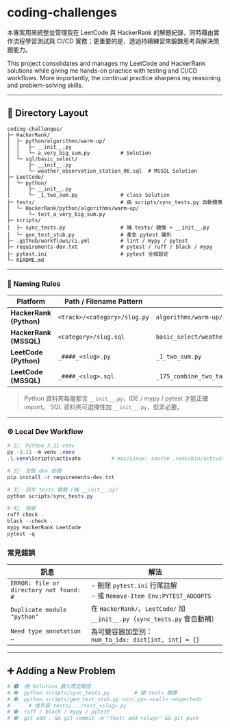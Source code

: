 # coding-challenges

本專案用來統整並管理我在 LeetCode 與 HackerRank 的解題紀錄，同時藉由實作流程學習測試與 CI/CD 實務；更重要的是，透過持續練習來鍛鍊思考與解決問題能力。

This project consolidates and manages my LeetCode and HackerRank solutions while giving me hands-on practice with testing and CI/CD workflows. More importantly, the continual practice sharpens my reasoning and problem-solving skills.

---

## 📂 Directory Layout

```text
coding-challenges/
├─ HackerRank/
│  ├─ python/algorithms/warm-up/
│  │   ├─ __init__.py
│  │   └─ a_very_big_sum.py          # Solution
│  └─ sql/basic_select/
│      ├─ __init__.py
│      └─ weather_observation_station_06.sql  # MSSQL Solution
├─ LeetCode/
│  └─ python/
│      ├─ __init__.py
│      └─ _1_two_sum.py              # class Solution
├─ tests/                            # 由 scripts/sync_tests.py 自動鏡像
│  └─ HackerRank/python/algorithms/warm-up/
│      └─ test_a_very_big_sum.py
├─ scripts/
│  ├─ sync_tests.py                  # 補 tests/ 鏡像 + __init__.py
│  └─ gen_test_stub.py               # 產生 pytest 雛形
├─ .github/workflows/ci.yml          # lint / mypy / pytest
├─ requirements-dev.txt              # pytest / ruff / black / mypy
├─ pytest.ini                        # pytest 全域設定
└─ README.md
```

---

### 🔖 Naming Rules

| Platform                | Path / Filename Pattern      | Example                                           |
| ----------------------- | ---------------------------- | ------------------------------------------------- |
| **HackerRank (Python)** | `<track>/<category>/slug.py` | `algorithms/warm-up/a_very_big_sum.py`            |
| **HackerRank (MSSQL)**  | `<category>/slug.sql`        | `basic_select/weather_observation_station_06.sql` |
| **LeetCode (Python)**   | `_####_<slug>.py`            | `_1_two_sum.py`                                   |
| **LeetCode (MSSQL)**    | `_####_<slug>.sql`           | `_175_combine_two_tables.sql`                     |

> Python 資料夾每層都含 `__init__.py`，IDE / mypy / pytest 才能正確 import。
> SQL 資料夾可選擇性加 `__init__.py`，但非必要。

---

### ⚙️ Local Dev Workflow

```powershell
# 1⃣  Python 3.11 venv
py -3.11 -m venv .venv
.\.venv\Scripts\activate          # mac/Linux: source .venv/bin/activate

# 2⃣  安裝 dev 依賴
pip install -r requirements-dev.txt

# 3⃣  同步 tests 鏡像 (補 __init__.py)
python scripts/sync_tests.py

# 4⃣  檢查
ruff check .
black --check .
mypy HackerRank LeetCode
pytest -q

```

### 常見錯誤

| 訊息                                    | 解法                                                                       |
| --------------------------------------- | -------------------------------------------------------------------------- |
| `ERROR: file or directory not found: #` | - 刪除 `pytest.ini` 行尾註解  <br>  - 或 `Remove-Item Env:PYTEST_ADDOPTS`      |
| `Duplicate module "python"`             | 在 `HackerRank/`、`LeetCode/` 加 `__init__.py`（`sync_tests.py` 會自動補） |
| `Need type annotation …`                | 為可變容器加型別：<br>`num_to_idx: dict[int, int] = {}`                    |

---

## ➕ Adding a New Problem

```bash
# ❶  將 Solution 置入既定路徑
# ❷  python scripts/sync_tests.py        # 建 tests 鏡像
# ❸  python scripts/gen_test_stub.py <src.py> <call> <expected>
#      # 或手寫 tests/.../test_<slug>.py
# ❹  ruff / black / mypy / pytest
# ❺  git add . && git commit -m "feat: add <slug>" && git push
```
